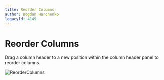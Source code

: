 ```yaml
---
title: Reorder Columns
author: Bogdan Harchenko
legacyId: 4149
---
```

# Reorder Columns
Drag a column header to a new position within the column header panel to reorder columns.

![ReorderColumns](../../../images/img7290.png)